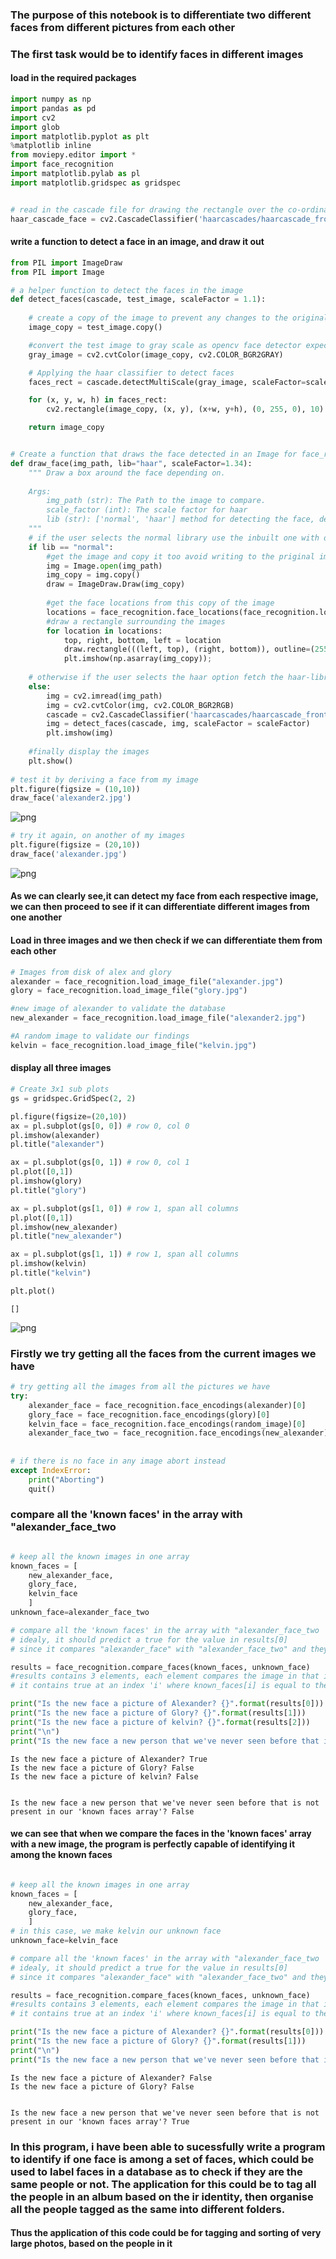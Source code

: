 
### The purpose of this notebook is to differentiate two different faces from different pictures from each other

### The first task would be to identify faces in different images

#### load in the required packages


```python
import numpy as np
import pandas as pd
import cv2
import glob
import matplotlib.pyplot as plt
%matplotlib inline
from moviepy.editor import *
import face_recognition
import matplotlib.pylab as pl
import matplotlib.gridspec as gridspec


# read in the cascade file for drawing the rectangle over the co-ordinates in the faces using the haar package
haar_cascade_face = cv2.CascadeClassifier('haarcascades/haarcascade_frontalface_default.xml')
```

#### write a function to detect a face in an image, and draw it out


```python
from PIL import ImageDraw
from PIL import Image

# a helper function to detect the faces in the image
def detect_faces(cascade, test_image, scaleFactor = 1.1):
    
    # create a copy of the image to prevent any changes to the original one.
    image_copy = test_image.copy()

    #convert the test image to gray scale as opencv face detector expects gray images
    gray_image = cv2.cvtColor(image_copy, cv2.COLOR_BGR2GRAY)

    # Applying the haar classifier to detect faces
    faces_rect = cascade.detectMultiScale(gray_image, scaleFactor=scaleFactor, minNeighbors=5)

    for (x, y, w, h) in faces_rect:
        cv2.rectangle(image_copy, (x, y), (x+w, y+h), (0, 255, 0), 10)

    return image_copy


# Create a function that draws the face detected in an Image for face_recognition
def draw_face(img_path, lib="haar", scaleFactor=1.34):
    """ Draw a box around the face depending on.
        
    Args:
        img_path (str): The Path to the image to compare.
        scale_factor (int): The scale factor for haar
        lib (str): ['normal', 'haar'] method for detecting the face, default is haar    
    """
    # if the user selects the normal library use the inbuilt one with openCV
    if lib == "normal":
        #get the image and copy it too avoid writing to the priginal image
        img = Image.open(img_path)
        img_copy = img.copy()
        draw = ImageDraw.Draw(img_copy)
        
        #get the face locations from this copy of the image
        locations = face_recognition.face_locations(face_recognition.load_image_file(img_path))
        #draw a rectangle surrounding the images
        for location in locations:
            top, right, bottom, left = location
            draw.rectangle(((left, top), (right, bottom)), outline=(255, 0, 0), width=10)
            plt.imshow(np.asarray(img_copy));
            
    # otherwise if the user selects the haar option fetch the haar-library from disk and use it to detect faces 
    else:
        img = cv2.imread(img_path)
        img = cv2.cvtColor(img, cv2.COLOR_BGR2RGB)
        cascade = cv2.CascadeClassifier('haarcascades/haarcascade_frontalface_default.xml')
        img = detect_faces(cascade, img, scaleFactor = scaleFactor)
        plt.imshow(img)
        
    #finally display the images
    plt.show()
    
# test it by deriving a face from my image
plt.figure(figsize = (10,10))
draw_face('alexander2.jpg')    
```


![png](output_5_0.png)



```python
# try it again, on another of my images
plt.figure(figsize = (20,10))
draw_face('alexander.jpg')
```


![png](output_6_0.png)


#### As we can clearly see,it can detect my face from each respective image, we can then proceed to see if it can differentiate different images from one another

#### Load in three images and we then check if we can differentiate them from each other


```python
# Images from disk of alex and glory
alexander = face_recognition.load_image_file("alexander.jpg")
glory = face_recognition.load_image_file("glory.jpg")

#new image of alexander to validate the database
new_alexander = face_recognition.load_image_file("alexander2.jpg")

#A random image to validate our findings
kelvin = face_recognition.load_image_file("kelvin.jpg")
```

#### display all three images


```python
# Create 3x1 sub plots
gs = gridspec.GridSpec(2, 2)

pl.figure(figsize=(20,10))
ax = pl.subplot(gs[0, 0]) # row 0, col 0
pl.imshow(alexander)
pl.title("alexander")

ax = pl.subplot(gs[0, 1]) # row 0, col 1
pl.plot([0,1])
pl.imshow(glory)
pl.title("glory")

ax = pl.subplot(gs[1, 0]) # row 1, span all columns
pl.plot([0,1])
pl.imshow(new_alexander)
pl.title("new_alexander")

ax = pl.subplot(gs[1, 1]) # row 1, span all columns
pl.imshow(kelvin)
pl.title("kelvin")

plt.plot()
```




    []




![png](output_11_1.png)


### Firstly we try getting all the faces from the current images we have


```python
# try getting all the images from all the pictures we have
try:
    alexander_face = face_recognition.face_encodings(alexander)[0]
    glory_face = face_recognition.face_encodings(glory)[0]
    kelvin_face = face_recognition.face_encodings(random_image)[0]
    alexander_face_two = face_recognition.face_encodings(new_alexander)[0]
    
    
# if there is no face in any image abort instead
except IndexError:
    print("Aborting")
    quit()

```

### compare all the 'known faces' in the array with "alexander_face_two


```python

# keep all the known images in one array
known_faces = [
    new_alexander_face,
    glory_face,
    kelvin_face
    ]
unknown_face=alexander_face_two

# compare all the 'known faces' in the array with "alexander_face_two
# idealy, it should predict a true for the value in results[0]
# since it compares "alexander_face" with "alexander_face_two" and they are the same people(me)

results = face_recognition.compare_faces(known_faces, unknown_face)
#results contains 3 elements, each element compares the image in that index at known_faces array with the new image.
# it contains true at an index 'i' where known_faces[i] is equal to the other parameter passed to the compare_faces function

print("Is the new face a picture of Alexander? {}".format(results[0]))
print("Is the new face a picture of Glory? {}".format(results[1]))
print("Is the new face a picture of kelvin? {}".format(results[2]))
print("\n")
print("Is the new face a new person that we've never seen before that is not present in our 'known faces array'? {}".format(not True in results))
```

    Is the new face a picture of Alexander? True
    Is the new face a picture of Glory? False
    Is the new face a picture of kelvin? False
    
    
    Is the new face a new person that we've never seen before that is not present in our 'known faces array'? False


#### we can see that when we compare the faces in the 'known faces' array with a new image, the program is perfectly capable of identifying it among the known faces


```python

# keep all the known images in one array
known_faces = [
    new_alexander_face,
    glory_face,
    ]
# in this case, we make kelvin our unknown face
unknown_face=kelvin_face

# compare all the 'known faces' in the array with "alexander_face_two
# idealy, it should predict a true for the value in results[0]
# since it compares "alexander_face" with "alexander_face_two" and they are the same people(me)

results = face_recognition.compare_faces(known_faces, unknown_face)
#results contains 3 elements, each element compares the image in that index at known_faces array with the new image.
# it contains true at an index 'i' where known_faces[i] is equal to the other parameter passed to the compare_faces function

print("Is the new face a picture of Alexander? {}".format(results[0]))
print("Is the new face a picture of Glory? {}".format(results[1]))
print("\n")
print("Is the new face a new person that we've never seen before that is not present in our 'known faces array'? {}".format(not True in results))
```

    Is the new face a picture of Alexander? False
    Is the new face a picture of Glory? False
    
    
    Is the new face a new person that we've never seen before that is not present in our 'known faces array'? True


### In this program, i have been able to sucessfully write a program to identify if one face is among a set of faces, which could be used to label faces in a database as to check if they are the same people or not. The application for this could be to tag all the people in an album based on the ir identity, then organise all the people tagged as the same into different folders.

#### Thus the application of this code could be for tagging and sorting of very large photos, based on the people in it
